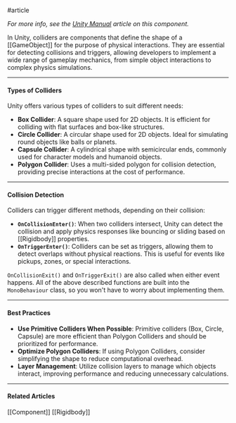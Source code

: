 #article

*For more info, see the [Unity Manual](https://docs.unity3d.com/Manual/Collider2D.html) article on this component.*

In Unity, colliders are components that define the shape of a [[GameObject]] for the purpose of physical interactions. They are essential for detecting collisions and triggers, allowing developers to implement a wide range of gameplay mechanics, from simple object interactions to complex physics simulations.

----
#### Types of Colliders

Unity offers various types of colliders to suit different needs:

- **Box Collider**: A square shape used for 2D objects. It is efficient for colliding with flat surfaces and box-like structures.
- **Circle Collider**: A circular shape used for 2D objects. Ideal for simulating round objects like balls or planets.
- **Capsule Collider**: A cylindrical shape with semicircular ends, commonly used for character models and humanoid objects.
- **Polygon Collider**: Uses a multi-sided polygon for collision detection, providing precise interactions at the cost of performance.

----
#### Collision Detection

Colliders can trigger different methods, depending on their collision:

- **`OnCollisionEnter()`**: When two colliders intersect, Unity can detect the collision and apply physics responses like bouncing or sliding based on [[Rigidbody]] properties.
- **`OnTriggerEnter()`**: Colliders can be set as triggers, allowing them to detect overlaps without physical reactions. This is useful for events like pickups, zones, or special interactions.

`OnCollisionExit()` and `OnTriggerExit()` are also called when either event happens. All of the above described functions are built into the `MonoBehaviour` class, so you won't have to worry about implementing them.

----
#### Best Practices

- **Use Primitive Colliders When Possible**: Primitive colliders (Box, Circle, Capsule) are more efficient than Polygon Colliders and should be prioritized for performance.
- **Optimize Polygon Colliders**: If using Polygon Colliders, consider simplifying the shape to reduce computational overhead.
- **Layer Management**: Utilize collision layers to manage which objects interact, improving performance and reducing unnecessary calculations.

----
#### Related Articles
[[Component]]
[[Rigidbody]]